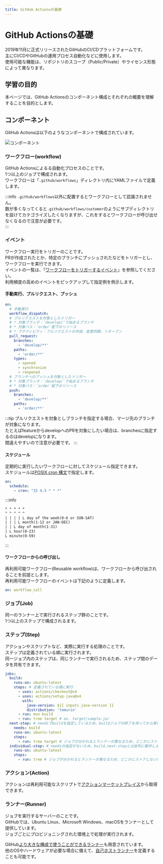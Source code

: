 ```yaml
---
title: GitHub Actionsの基礎
---
```


# GitHub Actionsの基礎

2019年11月に正式リリースされたGitHubのCI/CDプラットフォームです。   
主にCI/CDやGitHubの運用プロセス自動化などに使用します。  
使用可能な機能は、リポジトリのスコープ（Public/Private）やライセンス形態によって異なります。

## 学習の目的

本ページでは、GitHub Actionsのコンポーネント構成とそれぞれの概要を理解することを目的とします。

## コンポーネント

GitHub Actionsは以下のようなコンポーネントで構成されています。  

![コンポーネント](@site/static/img/github-actions_components.drawio.png)

### ワークフロー(workflow)

GitHub Actionsによるる自動化プロセスのことです。  
1つ以上のジョブで構成されます。  
ワークフローは「`.github/workflows`」ディレクトリ内にYAMLファイルで定義します。  

:::info
`.github/workflows`以外に配置するとワークフローとして認識されません。  
数が多くなってくると`.github/workflows/customer`のようにサブディレクトリを設けてカテゴライズしたくなりますが、これをするとワークフローが呼び出せなくなるので注意が必要です。  
:::

### イベント

ワークフロー実行をトリガーのことです。  
PRが作成されたとか、特定のブランチにプッシュされたなどをトリガーとし、ワークフローを実行できます。  
イベントの一覧は、「[ワークフローをトリガーするイベント](https://docs.github.com/ja/actions/writing-workflows/choosing-when-your-workflow-runs/events-that-trigger-workflows)」を参照してください。  
利用頻度の高めのイベントをピックアップして指定例を例示します。

#### 手動実行、プルリクエスト、プッシュ

```yaml
on:
  # 手動実行
  workflow_dispatch:
  # プルリクエストを対象としたトリガー
  # * 対象ブランチ：`develop/`で始まるブランチ
  # * 対象パス：`order`配下のリソース
  # * アクティビティ：プルリクエストの作成、変更同期、リオープン
  pull_request:
    branches: 
      - 'develop/**'
    paths: 
      - 'order/**'
    types:
      - opened
      - synchronize
      - reopened
  # ブランチへのプッシュを対象としたトリガー
  # * 対象ブランチ：`develop/`で始まるブランチ
  # * 対象パス：`order`配下のリソース
  push:
    branches: 
      - 'develop/**'
    paths: 
      - 'order/**'
```    
:::tip
プルリクエストを対象としブランチを指定する場合、マージ先のブランチが対象になります。  
たとえばfeatureからdevelopへのPRを対象にしたい場合は、branchesに指定するのはdevelopになります。  
間違えやすいので注意が必要です。
:::

#### スケジュール

定期的に実行したいワークフローに対してスケジュール指定できます。  
スケジュールは[POSIX cron 構文](https://pubs.opengroup.org/onlinepubs/9699919799/utilities/crontab.html#tag_20_25_07)で指定します。

```yaml
on:
  schedule:
    - cron: "15 4,5 * * *"
```
:::info
```txt
* * * * *  
^ ^ ^ ^ ^  
| | | | L day of the week(0-6 or SUN-SAT)
| | | L month(1-12 or JAN-DEC)
| | L day of month(1-31)
| L hour(0-23)
L minute(0-59)
```
:::

#### ワークフローからの呼び出し

再利用可能ワークフロー(Reusable workflow)は、ワークフローから呼び出されることを前提とします。  
再利用可能ワークフローのイベントは下記のように定義します。

```yaml
on: workflow_call
```

### ジョブ(Job)

同一のランナー上で実行されるステップ群のことです。  
1つ以上のステップで構成されるます。

### ステップ(Step)

アクションやスクリプトなど、実際に実行する処理のことです。  
ステップは定義されている順に実行されます。  
同一ジョブ内のステップは、同じランナーで実行されるため、ステップ間のデータを共有できます。  

```yaml
jobs:
  build:
    runs-on: ubuntu-latest
    steps: # 定義されている順に実行
      - uses: actions/checkout@v4
      - uses: actions/setup-java@v4
        with:
          java-version: ${{ inputs.java-version }}
          distribution: 'temurin'
      - run: mvn build
      - run: tree target # ex. target/sample.jar
  next-step: # needsでbuildを指定しているため、buildジョブの終了を待ってから実行されます
    needs: build
    runs-on: ubuntu-latest
    steps:
      - run: tree target # ジョブが分かれるとランナーが異なるため、どこかにストアしない限りbuildジョブのデータは共有できません
  individual-step: # needsの指定がないため、build,next-stepとは並列に動作します
    runs-on: ubuntu-latest
    steps:
      - run: tree # ジョブが分かれるとランナーが異なるため、どこかにストアしない限りbuildジョブのデータは共有できません
```

### アクション(Action)

アクションは再利用可能なスクリプトで[アクションマーケットプレイス](https://github.com/marketplace)から取得できます。

### ランナー(Runner)

ジョブを実行するサーバーのことです。  
GitHubでは、Ubuntu Linux、Microsoft Windows、macOSをランナーとして提供しています。  
ジョブごとにプロビジョニングされた環境上で処理が実行されます。  
  
GitHub[より大きな構成で使うことができるランナー](https://docs.github.com/ja/actions/using-github-hosted-runners/using-larger-runners)も用意されています。  
他のOSやハードウェアが必要な場合に備えて、[自己ホストランナー](https://docs.github.com/ja/actions/hosting-your-own-runners)を定義することも可能です。  
